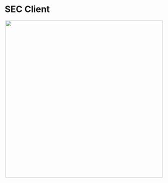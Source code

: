 # SEC Client

<p align="center">
  <img width="500" height="500" src="https://upload.wikimedia.org/wikipedia/commons/5/54/United_States_Securities_and_Exchange_Commission.svg">
</p>